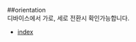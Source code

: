 ##orientation  
디바이스에서 가로, 세로 전환시 확인가능합니다.  

- <a href="http://smilesol85.github.io/dev/orientation/orientation.html" taget="_blank">index</a>  